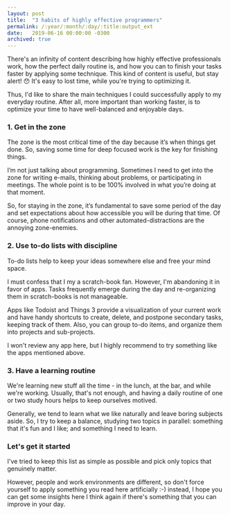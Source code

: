 ```yaml
---
layout: post
title:  "3 habits of highly effective programmers"
permalink: /:year/:month/:day/:title:output_ext
date:   2019-06-16 00:00:00 -0300
archived: true
---
```


There's an infinity of content describing how highly effective professionals work, how the perfect daily routine is, and how you can to finish your tasks faster by applying some technique. This kind of content is useful, but stay alert! 😯 It's easy to lost time, while you're trying to optimizing it.

Thus, I'd like to share the main techniques I could successfully apply to my everyday routine. After all, more important than working faster, is to optimize your time to have well-balanced and enjoyable days.


### 1. Get in the zone

The zone is the most critical time of the day because it’s when things get done. So, saving some time for deep focused work is the key for finishing things.

I’m not just talking about programming. Sometimes I need to get into the zone for writing e-mails, thinking about problems, or participating in meetings. The whole point is to be 100% involved in what you’re doing at that moment.

So, for staying in the zone, it’s fundamental to save some period of the day and set expectations about how accessible you will be during that time. Of course, phone notifications and other automated-distractions are the annoying zone-enemies.


### 2. Use to-do lists with discipline

To-do lists help to keep your ideas somewhere else and free your mind space.

I must confess that I my a scratch-book fan. However, I'm abandoning it in favor of apps. Tasks frequently emerge during the day and re-organizing them in scratch-books is not manageable.

Apps like Todoist and Things 3 provide a visualization of your current work and have handy shortcuts to create, delete, and postpone secondary tasks, keeping track of them. Also, you can group to-do items, and organize them into projects and sub-projects.

I won't review any app here, but I highly recommend to try something like the apps mentioned above.


### 3. Have a learning routine

We're learning new stuff all the time - in the lunch, at the bar, and while we're working. Usually, that's not enough, and having a daily routine of one or two study hours helps to keep ourselves motived.

Generally, we tend to learn what we like naturally and leave boring subjects aside. So, I try to keep a balance, studying two topics in parallel: something that it's fun and I like; and something I need to learn.


### Let's get it started

I've tried to keep this list as simple as possible and pick only topics that genuinely matter.

However, people and work environments are different, so don't force yourself to apply something you read here artificially :-) instead, I hope you can get some insights here I think again if there's something that you can improve in your day.
